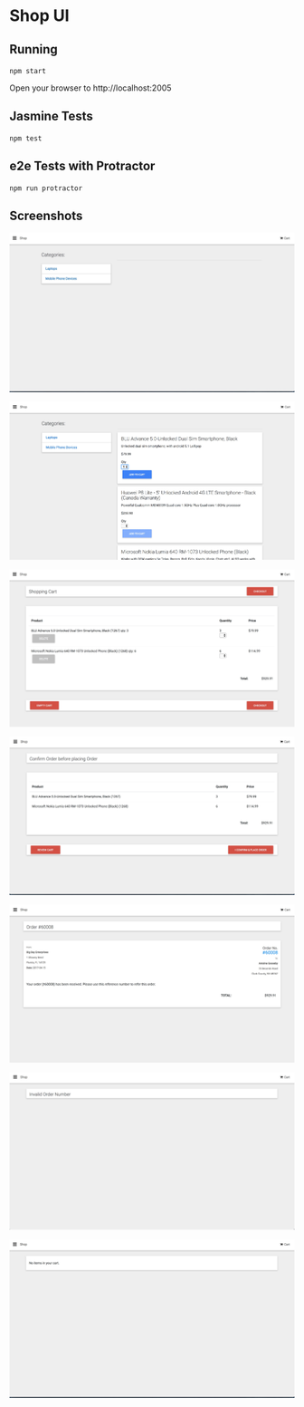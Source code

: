 # Shop UI

## Running

``` 
npm start

```

Open your browser to http://localhost:2005

## Jasmine Tests

```
npm test

```

## e2e Tests with Protractor

```
npm run protractor

```

## Screenshots

![Home](/screenshots/CategoryListing.jpg?raw=true "Category")

![Product Listing](/screenshots/ProductListing.jpg?raw=true "Product Listing")

![Shopping Cart](/screenshots/ShoppingCart.jpg?raw=true "Shopping Cart")

![Checkout](/screenshots/Checkout.jpg?raw=true "Checkout")

![Order Confirmation](/screenshots/OrderConfirmation.jpg?raw=true "Order Confirmation")

![Invalid Order](/screenshots/InvalidOrder.jpg?raw=true "Invalid Order")

![Empty Cart](/screenshots/EmptyCart.jpg?raw=true "Empty Cart")